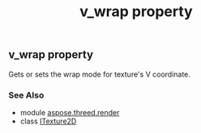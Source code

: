 ﻿---
title: v_wrap property
second_title: Aspose.3D for Python via .NET API References
description: 
type: docs
weight: 150
url: /python-net/aspose.threed.render/itexture2d/v_wrap/
is_root: false
---

## v_wrap property


Gets or sets the wrap mode for texture's V coordinate.

### See Also
* module [aspose.threed.render](../../)
* class [ITexture2D](/3d/python-net/aspose.threed.render/itexture2d)
